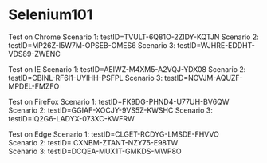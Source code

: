 # Selenium101
Test on Chrome
Scenario 1: testID=TVULT-6Q81O-2ZIDY-KQTJN
Scenario 2: testID=MP26Z-I5W7M-OPSEB-OMES6
Scenario 3: testID=WJHRE-EDDHT-VDS89-ZWENC

Test on IE
Scenario 1: testID=AEIWZ-M4XM5-A2VQJ-YDX08
Scenario 2: testID=CBINL-RF6I1-UYIHH-PSFPL
Scenario 3: testID=NOVJM-AQUZF-MPDEL-FMZFO

Test on FireFox
Scenario 1: testID=FK9DG-PHND4-U77UH-BV6QW
Scenario 2: testID=GGIAF-XOCJY-9VS5Z-KWSHC
Scenario 3: testID=IQ2G6-LADYX-073XC-KWFRW

Test on Edge
Scenario 1: testID=CLGET-RCDYG-LMSDE-FHVVO         
Scenario 2: testID= CXNBM-ZTANT-NZY75-E98TW  
Scenario 3: testID=DCQEA-MUX1T-GMKDS-MWP8O
